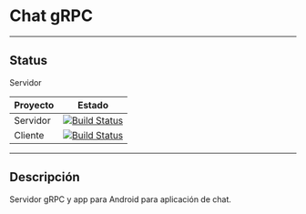 # Chat gRPC

---

## Status

Servidor

| Proyecto | Estado                                                                                                                                                                                                   |
|----------|----------------------------------------------------------------------------------------------------------------------------------------------------------------------------------------------------------|
| Servidor | [![Build Status](https://dev.azure.com/alan5142/chat_grpc/_apis/build/status/Alan5142.chat_grpc?branchName=main)](https://dev.azure.com/alan5142/chat_grpc/_build/latest?definitionId=6&branchName=main) |
| Cliente  | [![Build Status](https://dev.azure.com/alan5142/chat_grpc/_apis/build/status/Alan5142.chat_grpc%20(1)?branchName=refs%2Fpull%2F10%2Fmerge)](https://dev.azure.com/alan5142/chat_grpc/_build/latest?definitionId=7&branchName=refs%2Fpull%2F10%2Fmerge) |

---

## Descripción
Servidor gRPC y app para Android para aplicación de chat.
